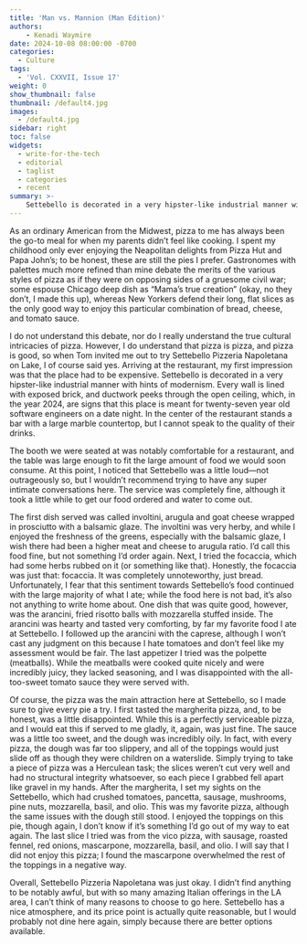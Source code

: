 ```yaml
---
title: 'Man vs. Mannion (Man Edition)'
authors:
    - Kenadi Waymire
date: 2024-10-08 08:00:00 -0700
categories:
  - Culture
tags:
  - 'Vol. CXXVII, Issue 17'
weight: 0
show_thumbnail: false
thumbnail: /default4.jpg
images:
  - /default4.jpg
sidebar: right
toc: false
widgets:
  - write-for-the-tech
  - editorial
  - taglist
  - categories
  - recent
summary: >-
    Settebello is decorated in a very hipster-like industrial manner with hints of modernism. Every wall is lined with exposed brick, and ductwork peeks through the open ceiling, which, in the year 2024, are signs that this place is meant for twenty-seven year old software engineers on a date night...
---
```


As an ordinary American from the Midwest, pizza to me has always been the go-to meal for when my parents didn’t feel like cooking. I spent my childhood only ever enjoying the Neapolitan delights from Pizza Hut and Papa John’s; to be honest, these are still the pies I prefer. Gastronomes with palettes much more refined than mine debate the merits of the various styles of pizza as if they were on opposing sides of a gruesome civil war; some espouse Chicago deep dish as “Mama’s true creation” (okay, no they don’t, I made this up), whereas New Yorkers defend their long, flat slices as the only good way to enjoy this particular combination of bread, cheese, and tomato sauce.

I do not understand this debate, nor do I really understand the true cultural intricacies of pizza. However, I do understand that pizza is pizza, and pizza is good, so when Tom invited me out to try Settebello Pizzeria Napoletana on Lake, I of course said yes. Arriving at the restaurant, my first impression was that the place had to be expensive. Settebello is decorated in a very hipster-like industrial manner with hints of modernism. Every wall is lined with exposed brick, and ductwork peeks through the open ceiling, which, in the year 2024, are signs that this place is meant for twenty-seven year old software engineers on a date night. In the center of the restaurant stands a bar with a large marble countertop, but I cannot speak to the quality of their drinks.

The booth we were seated at was notably comfortable for a restaurant, and the table was large enough to fit the large amount of food we would soon consume. At this point, I noticed that Settebello was a little loud—not outrageously so, but I wouldn’t recommend trying to have any super intimate conversations here. The service was completely fine, although it took a little while to get our food ordered and water to come out.

The first dish served was called involtini, arugula and goat cheese wrapped in prosciutto with a balsamic glaze. The involtini was very herby, and while I enjoyed the freshness of the greens, especially with the balsamic glaze, I wish there had been a higher meat and cheese to arugula ratio. I’d call this food fine, but not something I’d order again. Next, I tried the focaccia, which had some herbs rubbed on it (or something like that). Honestly, the focaccia was just that: focaccia. It was completely unnoteworthy, just bread. Unfortunately, I fear that this sentiment towards Settebello’s food continued with the large majority of what I ate; while the food here is not bad, it’s also not anything to write home about. One dish that was quite good, however, was the arancini, fried risotto balls with mozzarella stuffed inside. The arancini was hearty and tasted very comforting, by far my favorite food I ate at Settebello. I followed up the arancini with the caprese, although I won’t cast any judgment on this because I hate tomatoes and don’t feel like my assessment would be fair. The last appetizer I tried was the polpette (meatballs). While the meatballs were cooked quite nicely and were incredibly juicy, they lacked seasoning, and I was disappointed with the all-too-sweet tomato sauce they were served with.

Of course, the pizza was the main attraction here at Settebello, so I made sure to give every pie a try. I first tasted the margherita pizza, and, to be honest, was a little disappointed. While this is a perfectly serviceable pizza, and I would eat this if served to me gladly, it, again, was just fine. The sauce was a little too sweet, and the dough was incredibly oily. In fact, with every pizza, the dough was far too slippery, and all of the toppings would just slide off as though they were children on a waterslide. Simply trying to take a piece of pizza was a Herculean task; the slices weren’t cut very well and had no structural integrity whatsoever, so each piece I grabbed fell apart like gravel in my hands. After the margherita, I set my sights on the Settebello, which had crushed tomatoes, pancetta, sausage, mushrooms, pine nuts, mozzarella, basil, and olio. This was my favorite pizza, although the same issues with the dough still stood. I enjoyed the toppings on this pie, though again, I don’t know if it’s something I’d go out of my way to eat again. The last slice I tried was from the vico pizza, with sausage, roasted fennel, red onions, mascarpone, mozzarella, basil, and olio. I will say that I did not enjoy this pizza; I found the mascarpone overwhelmed the rest of the toppings in a negative way.

Overall, Settebello Pizzeria Napoletana was just okay. I didn’t find anything to be notably awful, but with so many amazing Italian offerings in the LA area, I can’t think of many reasons to choose to go here. Settebello has a nice atmosphere, and its price point is actually quite reasonable, but I would probably not dine here again, simply because there are better options available.